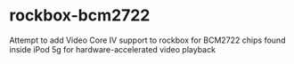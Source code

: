 rockbox-bcm2722
===============

Attempt to add Video Core IV support to rockbox for BCM2722 chips found inside iPod 5g for hardware-accelerated video playback
